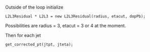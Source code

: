 Outside of the loop initialize 

```
L2L3Residual * L2L3 = new L2L3Residual(radius, etacut, dopPb);
```

Possibilities are radius = 3, etacut = 3 or 4 at the moment.

Then for each jet
```
get_corrected_pt(jtpt, jteta);
```